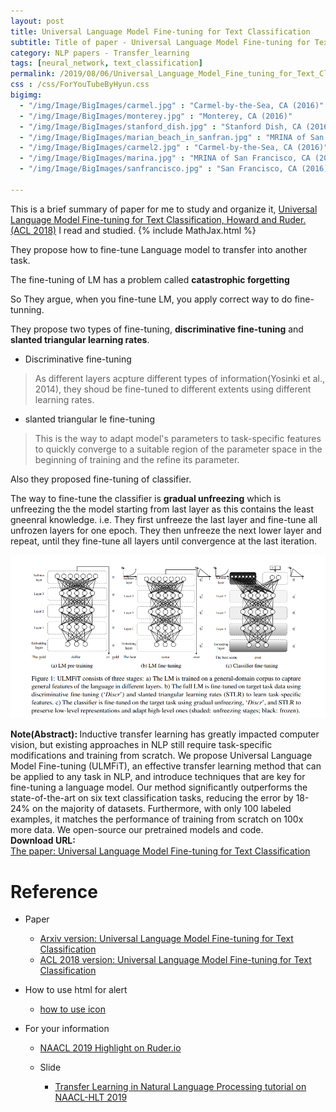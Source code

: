 ```yaml
---
layout: post
title: Universal Language Model Fine-tuning for Text Classification
subtitle: Title of paper - Universal Language Model Fine-tuning for Text Classification
category: NLP papers - Transfer_learning
tags: [neural_network, text_classification]
permalink: /2019/08/06/Universal_Language_Model_Fine_tuning_for_Text_Classification/
css : /css/ForYouTubeByHyun.css
bigimg: 
  - "/img/Image/BigImages/carmel.jpg" : "Carmel-by-the-Sea, CA (2016)"
  - "/img/Image/BigImages/monterey.jpg" : "Monterey, CA (2016)"
  - "/img/Image/BigImages/stanford_dish.jpg" : "Stanford Dish, CA (2016)"
  - "/img/Image/BigImages/marian_beach_in_sanfran.jpg" : "MRINA of San Francisco, CA (2016)"
  - "/img/Image/BigImages/carmel2.jpg" : "Carmel-by-the-Sea, CA (2016)"
  - "/img/Image/BigImages/marina.jpg" : "MRINA of San Francisco, CA (2016)"
  - "/img/Image/BigImages/sanfrancisco.jpg" : "San Francisco, CA (2016)"
  
---
```


This is a brief summary of paper for me to study and organize it, [Universal Language Model Fine-tuning for Text Classification, Howard and Ruder.(ACL 2018)](https://arxiv.org/abs/1801.06146) I read and studied. 
{% include MathJax.html %}

They propose how to fine-tune Language model to transfer into another task. 

The fine-tuning of LM has a problem called **catastrophic forgetting**

So They argue, when you fine-tune LM, you apply correct way to do fine-tunning.

They propose two types of fine-tuning, **discriminative fine-tuning** and **slanted triangular learning rates**.

- Discriminative fine-tuning 

> As different layers acpture different types of information(Yosinki et al., 2014), they shoud be fine-tuned to different extents using different learning rates.

- slanted triangular le fine-tuning 

> This is the way to adapt model's parameters to task-specific features to quickly converge to a suitable region of the parameter space in the beginning of training and the refine its parameter.

Also they proposed fine-tuning of classifier. 

The way to fine-tune the classifier is  **gradual unfreezing** which is unfreezing the the model starting from last layer as this contains the least gneenral knowledge. i.e. They first unfreeze the last layer and fine-tune all unfrozen layers for one epoch. They then unfreeze the next lower layer and repeat, until they fine-tune all layers until convergence at the last iteration.

![Howard and Ruder(ACL 2018)](/img/Image/NaturalLanguageProcessing/NLPLabs/Paper_Investigation/Text_Classification/2019-08-06-Universal_Language_Model_Fine_tuning_for_Text_Classification/ULMFiT.png)

<div class="alert alert-info" role="alert"><i class="fa fa-info-circle"></i> <b>Note(Abstract): </b>
Inductive transfer learning has greatly impacted computer vision, but existing approaches in NLP still require task-specific modifications and training from scratch. We propose Universal Language Model Fine-tuning (ULMFiT), an effective transfer learning method that can be applied to any task in NLP, and introduce techniques that are key for fine-tuning a language model. Our method significantly outperforms the state-of-the-art on six text classification tasks, reducing the error by 18-24% on the majority of datasets. Furthermore, with only 100 labeled examples, it matches the performance of training from scratch on 100x more data. We open-source our pretrained models and code.
</div>
    
<div class="alert alert-success" role="alert"><i class="fa fa-paperclip fa-lg"></i> <b>Download URL: </b><br>
  <a href="https://arxiv.org/abs/1801.06146">The paper: Universal Language Model Fine-tuning for Text Classification</a>
</div>

# Reference 

- Paper 
  - [Arxiv version: Universal Language Model Fine-tuning for Text Classification](https://arxiv.org/abs/1801.06146)
  - [ACL 2018 version: Universal Language Model Fine-tuning for Text Classification](https://aclweb.org/anthology/P18-1031)
  
- How to use html for alert
  - [how to use icon](http://idratherbewriting.com/documentation-theme-jekyll/mydoc_icons.html)
    
- For your information
  - [NAACL 2019 Highlight on Ruder.io](http://ruder.io/naacl2019/)
  
  - Slide 
    - [Transfer Learning in Natural Language Processing tutorial on NAACL-HLT 2019](https://docs.google.com/presentation/d/1fIhGikFPnb7G5kr58OvYC3GN4io7MznnM0aAgadvJfc/edit#slide=id.g5888218f39_177_4)
































